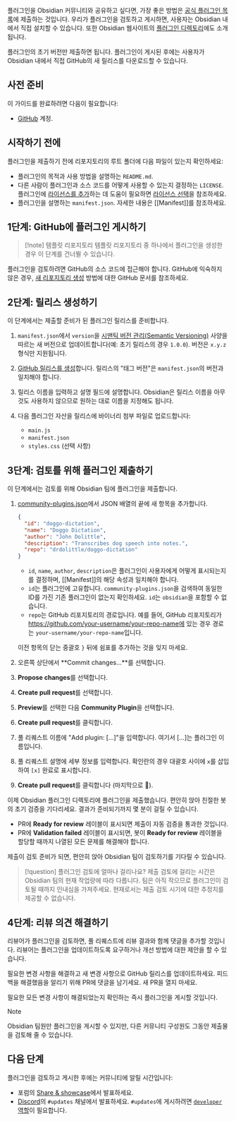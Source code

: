 플러그인을 Obsidian 커뮤니티와 공유하고 싶다면, 가장 좋은 방법은 [공식 플러그인 목록](https://github.com/obsidianmd/obsidian-releases/blob/master/community-plugins.json)에 제출하는 것입니다. 우리가 플러그인을 검토하고 게시하면, 사용자는 Obsidian 내에서 직접 설치할 수 있습니다. 또한 Obsidian 웹사이트의 [플러그인 디렉토리](https://obsidian.md/plugins)에도 소개됩니다.

플러그인의 초기 버전만 제출하면 됩니다. 플러그인이 게시된 후에는 사용자가 Obsidian 내에서 직접 GitHub의 새 릴리스를 다운로드할 수 있습니다.

## 사전 준비

이 가이드를 완료하려면 다음이 필요합니다:

- [GitHub](https://github.com/signup) 계정.

## 시작하기 전에

플러그인을 제출하기 전에 리포지토리의 루트 폴더에 다음 파일이 있는지 확인하세요:

- 플러그인의 목적과 사용 방법을 설명하는 `README.md`.
- 다른 사람이 플러그인과 소스 코드를 어떻게 사용할 수 있는지 결정하는 `LICENSE`. 플러그인에 [라이선스를 추가](https://docs.github.com/en/communities/setting-up-your-project-for-healthy-contributions/adding-a-license-to-a-repository)하는 데 도움이 필요하면 [라이선스 선택](https://choosealicense.com/)을 참조하세요.
- 플러그인을 설명하는 `manifest.json`. 자세한 내용은 [[Manifest]]를 참조하세요.

## 1단계: GitHub에 플러그인 게시하기

> [!note] 템플릿 리포지토리
> 템플릿 리포지토리 중 하나에서 플러그인을 생성한 경우 이 단계를 건너뛸 수 있습니다.

플러그인을 검토하려면 GitHub의 소스 코드에 접근해야 합니다. GitHub에 익숙하지 않은 경우, [새 리포지토리 생성](https://docs.github.com/en/repositories/creating-and-managing-repositories/creating-a-new-repository) 방법에 대한 GitHub 문서를 참조하세요.

## 2단계: 릴리스 생성하기

이 단계에서는 제출할 준비가 된 플러그인 릴리스를 준비합니다.

1.  `manifest.json`에서 `version`을 [시맨틱 버전 관리(Semantic Versioning)](https://semver.org/) 사양을 따르는 새 버전으로 업데이트합니다(예: 초기 릴리스의 경우 `1.0.0`). 버전은 `x.y.z` 형식만 지원됩니다.
2.  [GitHub 릴리스를 생성](https://docs.github.com/en/repositories/releasing-projects-on-github/managing-releases-in-a-repository#creating-a-release)합니다. 릴리스의 "태그 버전"은 `manifest.json`의 버전과 일치해야 합니다.
3.  릴리스 이름을 입력하고 설명 필드에 설명합니다. Obsidian은 릴리스 이름을 아무것도 사용하지 않으므로 원하는 대로 이름을 지정해도 됩니다.
4.  다음 플러그인 자산을 릴리스에 바이너리 첨부 파일로 업로드합니다:

    - `main.js`
    - `manifest.json`
    - `styles.css` (선택 사항)

## 3단계: 검토를 위해 플러그인 제출하기

이 단계에서는 검토를 위해 Obsidian 팀에 플러그인을 제출합니다.

1.  [community-plugins.json](https://github.com/obsidianmd/obsidian-releases/edit/master/community-plugins.json)에서 JSON 배열의 끝에 새 항목을 추가합니다.

    ```json
    {
      "id": "doggo-dictation",
      "name": "Doggo Dictation",
      "author": "John Dolittle",
      "description": "Transcribes dog speech into notes.",
      "repo": "drdolittle/doggo-dictation"
    }
    ```

    - `id`, `name`, `author`, `description`은 플러그인이 사용자에게 어떻게 표시되는지를 결정하며, [[Manifest]]의 해당 속성과 일치해야 합니다.
    - `id`는 플러그인에 고유합니다. `community-plugins.json`을 검색하여 동일한 ID를 가진 기존 플러그인이 없는지 확인하세요. `id`는 `obsidian`을 포함할 수 없습니다.
    - `repo`는 GitHub 리포지토리의 경로입니다. 예를 들어, GitHub 리포지토리가 https://github.com/your-username/your-repo-name에 있는 경우 경로는 `your-username/your-repo-name`입니다.

    이전 항목의 닫는 중괄호 `}` 뒤에 쉼표를 추가하는 것을 잊지 마세요.

2.  오른쪽 상단에서 **Commit changes...**를 선택합니다.
3.  **Propose changes**를 선택합니다.
4.  **Create pull request**를 선택합니다.
5.  **Preview**를 선택한 다음 **Community Plugin**을 선택합니다.
6.  **Create pull request**를 클릭합니다.
7.  풀 리퀘스트 이름에 "Add plugin: [...]"을 입력합니다. 여기서 [...]는 플러그인 이름입니다.
8.  풀 리퀘스트 설명에 세부 정보를 입력합니다. 확인란의 경우 대괄호 사이에 `x`를 삽입하여 `[x]` 완료로 표시합니다.
9.  **Create pull request**를 클릭합니다 (마지막으로 🤞).

이제 Obsidian 플러그인 디렉토리에 플러그인을 제출했습니다. 편안히 앉아 친절한 봇의 초기 검증을 기다리세요. 결과가 준비되기까지 몇 분이 걸릴 수 있습니다.

- PR에 **Ready for review** 레이블이 표시되면 제출이 자동 검증을 통과한 것입니다.
- PR에 **Validation failed** 레이블이 표시되면, 봇이 **Ready for review** 레이블을 할당할 때까지 나열된 모든 문제를 해결해야 합니다.

제출이 검토 준비가 되면, 편안히 앉아 Obsidian 팀이 검토하기를 기다릴 수 있습니다.

> [!question] 플러그인 검토에 얼마나 걸리나요?
> 제출 검토에 걸리는 시간은 Obsidian 팀의 현재 작업량에 따라 다릅니다. 팀은 아직 작으므로 플러그인이 검토될 때까지 인내심을 가져주세요. 현재로서는 제출 검토 시기에 대한 추정치를 제공할 수 없습니다.

## 4단계: 리뷰 의견 해결하기

리뷰어가 플러그인을 검토하면, 풀 리퀘스트에 리뷰 결과와 함께 댓글을 추가할 것입니다. 리뷰어는 플러그인을 업데이트하도록 요구하거나 개선 방법에 대한 제안을 할 수 있습니다.

필요한 변경 사항을 해결하고 새 변경 사항으로 GitHub 릴리스를 업데이트하세요. 피드백을 해결했음을 알리기 위해 PR에 댓글을 남기세요. 새 PR을 열지 마세요.

필요한 모든 변경 사항이 해결되었는지 확인하는 즉시 플러그인을 게시할 것입니다.

> [!note]
> Obsidian 팀원만 플러그인을 게시할 수 있지만, 다른 커뮤니티 구성원도 그동안 제출물을 검토해 줄 수 있습니다.

## 다음 단계

플러그인을 검토하고 게시한 후에는 커뮤니티에 알릴 시간입니다:

- 포럼의 [Share & showcase](https://forum.obsidian.md/c/share-showcase/9)에서 발표하세요.
- [Discord](https://discord.gg/veuWUTm)의 `#updates` 채널에서 발표하세요. `#updates`에 게시하려면 [`developer` 역할](https://discord.com/channels/686053708261228577/702717892533157999/830492034807758859)이 필요합니다.
